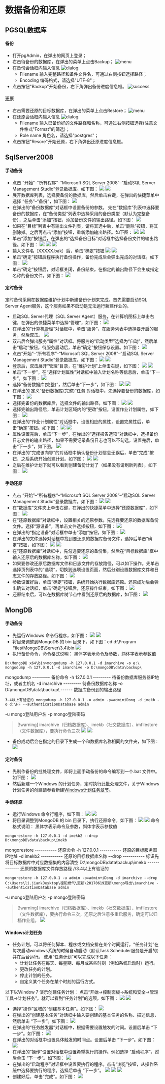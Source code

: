 # 数据备份和还原
## PGSQL数据库
#### 备份
* 打开pgAdmin，在弹出的网页上登录；
* 右击待备份的数据库，在弹出的菜单上点击Backup；
    ![menu](./images/backup-menu.png)
* 在备份会话框内输入信息
    ![dialog](./images/backup-dialog.png)
    * Filename 输入完整路径和备件文件名，可通过右侧按钮选择路径；
    * Encoding 编码格式，请选择"UTF-8"；
* 点击按钮"Backup"开始备份，右下角弹出备份进度信息框。
    ![success](./images/backup-success.png)
#### 还原
* 右击需要还原的目标数据库，在弹出的菜单上点击Restore；
    ![menu](./images/restore-menu.png)
* 在还原会话框内输入信息
    ![dialog](./images/restore-dialog.png)
    * Filename 输入已备份好的文件路径和名称，可通过右侧按钮选择(注意文件格式"Format"的筛选)；
    * Role name 角色名，请选择"postgres"；
* 点击按钮"Resore"开始还原，右下角弹出还原进度信息框。
## SqlServer2008
#### 手动备份
* 点击 “开始”–“所有程序”–“Microsoft SQL Server 2008”–“启动SQL Server Management Studio”登录数据库。如下图：
![](./images/sql手动备份1.png)
![](./images/sql手动备份2.png)
* 展开数据库列表，选择要备份的数据库，然后单击右键，在弹出的快捷菜单中选择 “任务”–“备份”，如下图：
![](./images/sql手动备份3.png)
* 在弹出的“备份数据库”对话框中设置备份的参数。
先在“数据库”列表中选择要备份的数据库，在“备份类型”列表中选择采用的备份类型（默认为完整备份），之后单击“添加”按钮，添加备份文件的输出路径。如下图：
![](./images/sql手动备份4.png)
* 如果在“目标”列表中有输出文件列表，请将其选中后，单击“删除”按钮，将其删除掉。之后再点击“添加”按钮，重新添加输出路径。如下图：
![](./images/sql手动备份5.png)
![](./images/sql手动备份6.png)
* 单击“添加”按钮后，在弹出的“选择备份目标”对话框中选择备份文件的输出路径。如下图：
![](./images/sql手动备份7.png)
![](./images/sql手动备份8.png)
![](./images/sql手动备份9.png)
* 输入文件名（XXXXX.bak）后，单击“确定”按钮
![](./images/sql手动备份10.png)
![](./images/sql手动备份11.png)
* 单击“确定”按钮后程序执行备份操作，备份完成后会弹出完成的对话框。如下图：
![](./images/sql手动备份12.png)
* 单击“确定”按钮后，对话框关闭，备份结束。在指定的输出路径下会生成指定名称的备份文件。如下图：
![](./images/sql手动备份13.png)
#### 定时备份
定时备份采用在数据库维护计划中新建备份计划来完成。首先需要启动SQL Server Agent服务，这个服务如果不启动是无法运行新建作业的。
* 启动SQL Server代理（SQL Server Agent）服务，在计算机图标上单击右键，在弹出的快捷菜单中选择“管理”，如下图：
![](./images/sql定时备份1.png)
* 在弹出的“计算机管理”对话框中，单击“服务”，在服务列表中选择要开启的服务，然后双击。
![](./images/sql定时备份2.png)
* 双击后会弹出服务“属性”对话框。将服务的“启动类型”选择为“自动”，然后单击“启动”按钮，待服务启动后，单击“确定”按钮保存设置。如下图：
![](./images/sql定时备份3.png)
* 点击“开始”–“所有程序”–“Microsoft SQL Server 2008”–“启动SQL Server Management Studio”登录数据库，如下图：
![](./images/sql定时备份4.png)
![](./images/sql定时备份5.png)
* 登录后，双击展开“管理”目录，在“维护计划”上单击右键，如下图：
![](./images/sql定时备份6.png)
![](./images/sql定时备份7.png)
* 单击“下一步”，在“选择计划属性”对话框中输入计划名称等信息后，单击“下一步”，如下图：
![](./images/sql定时备份8.png)
* 选择“备份数据库(完整)”，然后单击“下一步”，如下图：
![](./images/sql定时备份9.png)
![](./images/sql定时备份10.png)
* 在弹出的 定义“备份数据库(完整)”任务 对话框中，先选择要备份的数据库，如下图：
![](./images/sql定时备份11.png)
* 选择完备份的数据库后，选择文件的输出路径，如下图：
![](./images/sql定时备份12.png)
![](./images/sql定时备份13.png)
* 选择完输出路径后，单击计划区域内的“更改”按钮，设置作业计划属性，如下图：
![](./images/sql定时备份14.png)
* 在弹出的“作业计划属性”对话框中，设置相应的属性，设置完属性后，单击“确定”按钮。如下图：
![](./images/sql定时备份15.png)
![](./images/sql定时备份16.png)
* 属性设置完后，单击“下一步”，在弹出的“选择报告选项”对话框中，选择备份日志文件的输出路径，如果不需要记录备份日志也可以不勾选，设置完后，单击“下一步”，如下图。
![](./images/sql定时备份17.png)
* 在弹出的“完成该向导”的对话框中确认备份计划信息无误后，单击“完成”按钮，之后系统开始创建计划。如下图：
![](./images/sql定时备份18.png)
![](./images/sql定时备份19.png)
* 之后在维护计划下就可以看到创建备份计划了（如果没有请刷新列表），如下图：
![](./images/sql定时备份20.png)
#### 手动还原
* 点击 “开始”–“所有程序”–“Microsoft SQL Server 2008”–“启动SQL Server Management Studio”登录数据库。如下图：
![](./images/sql手动还原1.png)
![](./images/sql手动还原2.png)
* 在“数据库”文件夹上单击右键，在弹出的快捷菜单中选择“还原数据库”，如下图：
![](./images/sql手动还原3.png)
* 在“还原数据库”对话框中，设置相关的还原参数。先选择要还原的数据库备份文件。选择“源设备”，再单击文件选择按钮，如下图：
![](./images/sql手动还原4.png)
* 在弹出的“指定设备”对话框中单击“添加”按钮，如下图：
![](./images/sql手动还原5.png)
* 在弹出的文件选择对话框中找到要还原的数据库备份文件，选择后单击“确定”按钮，如下图：
![](./images/sql手动还原6.png)
![](./images/sql手动还原7.png)
* 在“还原数据库”对话框中，先勾选要还原的备份集，然后在“目标数据库”框中输入还原后的数据库名称，如下图：
![](./images/sql手动还原8.png)
* 如果要修改还原后数据库文件和日志文件的存放路径，可以如下操作。先单击选择页列表中的“选项”，切换到选项设置页面，然后分别设置数据库文件和日志文件的存放路径。如下图：
![](./images/sql手动还原9.png)
* 参数设置好后，单击“确定”按钮，系统开始执行数据库还原。还原成功后会弹出确认对话框，单击“确定”按钮后，还原操作结束。如下图：
![](./images/sql手动还原10.png)
* 还原结束后，可以在数据库树节点中看到还原后的数据库，如下图：
![](./images/sql手动还原11.png)
## MongDB
#### 手动备份
* 先运行Windows 命令行程序，如下图：
![](./images/mgo手动备份1.png)
![](./images/mgo手动备份2.png)
* 将目录调整到MongoDB 的 bin 目录下，如下图：cd d:\Program Files\MongoDB\Server\3.4\bin
![](./images/mgo手动备份3.png)
* 执行备份命令，命令格式说明：
黑体字表示命令及参数，斜体字表示参数值  

```
D:\MongoDB x64\bin>mongodump -h 127.0.0.1 -d imarchive -o e:\
mongodump -h 127.0.0.1 -d imarchive -o D:\mongoDB\data\backup\
```
mongodump 		--------- 备份命令
-h 127.0.0.1	--------- 待备份数据库服务器IP地址，或者主机名
-d imarchive		--------- 待备份数据库名称
-o D:\mongoDB\data\backup\ ------ 数据库备份到的输出路径  
```
3.4以上有验证的 mongodump -h 127.0.0.1 -u admin -p=adminiDong -d imekb -o d:\HF --authenticationDatabase admin
```
-u mongo登陆用户名
-p mongo登陆密码
> [!warning] imarchive（归档数据库）、imekb（社交数据库）、imfilestore（文件数据库），要执行命令三次
![](./images/mgo手动备份4.png)
![](./images/mgo手动备份5.png)
* 备份成功后会在指定的目录下生成一个和数据库名称相同的文件夹，如下图：
![](./images/mgo手动备份6.png)
#### 定时备份
* 先制作备份的批处理文件，即将上面手动备份的命令编写到一个.bat 文件中。如下图：
![](./images/mgo定时备份1.png)
* 然后新建一个Windows 的计划任务，定时执行此批处理文件，关于Windows 计划任务的创建请参看新建[Windows计划任务章节](#jhrw)。
#### 手动还原
* 运行Windows 命令行程序，如下图：
![](./images/mgo手动还原1.png)
![](./images/mgo手动还原2.png)
* 将目录调整到MongoDB 的 bin 目录下，执行还原命令，如下图：
![](./images/mgo手动还原3.png)
![](./images/mgo手动还原4.png)
命令格式说明：
黑体字表示命令及参数，斜体字表示参数值  
```
mongorestore -h 127.0.0.1 -d imekb2 --drop D:\mongoDB\data\backup\imekb
```
mongorestore	----------- 还原命令
-h 127.0.0.1	----------- 还原的目标服务器IP地址
-d imekb2		----------- 还原的目标数据库名称
--drop 		----------- 标识先将目标数据库中对应数据集的内容清空
D:\mongoDB\data\backup\imekb ------------- 还原的数据库文件存放路径
//3.4以上有验证的  
```
mongorestore -h 127.0.0.1 -u admin -p=admin+iDong -d imarchive --drop C:\Users\li.jian\Desktop\德阳燃气\更新\20170619更新\mongo导出\imarchive --authenticationDatabase admin
```
-u mongo登陆用户名
-p mongo登陆密码

> [!warning] imarchive（归档数据库）、imekb（社交数据库）、imfilestore（文件数据库），要执行命令三次，还原之后注意多重启服务，确定可以归档作业组。
![](./images/mgo手动还原5.png)

#### <span id="jhrw">Windows计划任务</span>
* 任务计划，可以将任何脚本、程序或文档安排在某个时间运行。“任务计划”在每次启动windows系统的时候自动启动（默认Task Scheduler服务是开启的）并在后台运行。
使用“任务计划”可以完成以下任务：
    + 计划让任务在每天、每星期、每月或某些时刻（例如系统启动时）运行。
    + 更改任务的计划。
    + 停止计划的任务。
    + 自定义某个任务在某个时刻的运行方式。  

以下以Window 7 演示创建任务计划：
点击“开始→控制面板→系统和安全→管理工具→计划任务”。就可以看到“任务计划”的选项。如下图：
![](./images/计划任务1.png)
![](./images/计划任务2.png)
* 选择“操作”区域的“创建基本任务”。如下图：
![](./images/计划任务3.png)
* 在弹出的“创建基本任务”对话框中输入要创建的基本任务的名称、描述信息，然后单击 “下一步”。如下图：
![](./images/计划任务4.png)
* 在弹出的“任务触发器”对话框中，根据需要设置触发的时间。设置后单击 “下一步”。如下图：
![](./images/计划任务5.png)
* 在弹出的对话框中设置具体触发的时间点。设置后单击 “下一步”。如下图：
![](./images/计划任务6.png)
* 在弹出的“操作”设置对话框中设置希望执行的操作。例如选择 “启动程序”，然后单击 “下一步”。如下图：
![](./images/计划任务7.png)
* 在弹出的“启动程序”对话框中设置要执行的程序。点击“浏览”按钮，从操作系统中选择要执行的程序。选择后单击 “下一步”。
![](./images/计划任务8.png)
![](./images/计划任务9.png)
![](./images/计划任务10.png)
* 创建好后，单击“完成”。如下图：
![](./images/计划任务11.png)
